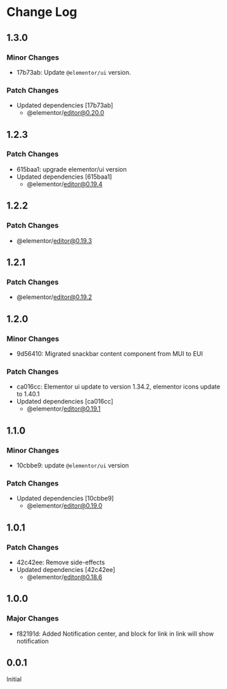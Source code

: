 # Change Log

## 1.3.0

### Minor Changes

- 17b73ab: Update `@elementor/ui` version.

### Patch Changes

- Updated dependencies [17b73ab]
  - @elementor/editor@0.20.0

## 1.2.3

### Patch Changes

- 615baa1: upgrade elementor/ui version
- Updated dependencies [615baa1]
  - @elementor/editor@0.19.4

## 1.2.2

### Patch Changes

- @elementor/editor@0.19.3

## 1.2.1

### Patch Changes

- @elementor/editor@0.19.2

## 1.2.0

### Minor Changes

- 9d56410: Migrated snackbar content component from MUI to EUI

### Patch Changes

- ca016cc: Elementor ui update to version 1.34.2, elementor icons update to 1.40.1
- Updated dependencies [ca016cc]
  - @elementor/editor@0.19.1

## 1.1.0

### Minor Changes

- 10cbbe9: update `@elementor/ui` version

### Patch Changes

- Updated dependencies [10cbbe9]
  - @elementor/editor@0.19.0

## 1.0.1

### Patch Changes

- 42c42ee: Remove side-effects
- Updated dependencies [42c42ee]
  - @elementor/editor@0.18.6

## 1.0.0

### Major Changes

- f82191d: Added Notification center, and block for link in link will show notification

## 0.0.1

Initial
